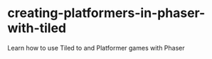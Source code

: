# creating-platformers-in-phaser-with-tiled
Learn how to use Tiled to and Platformer games with Phaser
